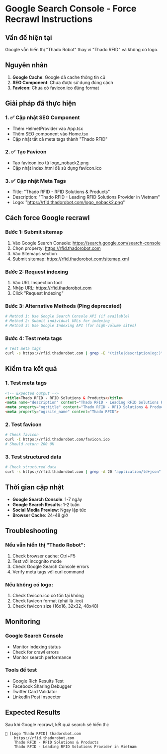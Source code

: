 # Google Search Console - Force Recrawl Instructions

## Vấn đề hiện tại
Google vẫn hiển thị "Thado Robot" thay vì "Thado RFID" và không có logo.

## Nguyên nhân
1. **Google Cache**: Google đã cache thông tin cũ
2. **SEO Component**: Chưa được sử dụng đúng cách
3. **Favicon**: Chưa có favicon.ico đúng format

## Giải pháp đã thực hiện

### 1. ✅ Cập nhật SEO Component
- Thêm HelmetProvider vào App.tsx
- Thêm SEO component vào Home.tsx
- Cập nhật tất cả meta tags thành "Thado RFID"

### 2. ✅ Tạo Favicon
- Tạo favicon.ico từ logo_noback2.png
- Cập nhật index.html để sử dụng favicon.ico

### 3. ✅ Cập nhật Meta Tags
- Title: "Thado RFID - RFID Solutions & Products"
- Description: "Thado RFID - Leading RFID Solutions Provider in Vietnam"
- Logo: "https://rfid.thadorobot.com/logo_noback2.png"

## Cách force Google recrawl

### Bước 1: Submit sitemap
1. Vào Google Search Console: https://search.google.com/search-console
2. Chọn property: https://rfid.thadorobot.com
3. Vào Sitemaps section
4. Submit sitemap: https://rfid.thadorobot.com/sitemap.xml

### Bước 2: Request indexing
1. Vào URL Inspection tool
2. Nhập URL: https://rfid.thadorobot.com
3. Click "Request Indexing"

### Bước 3: Alternative Methods (Ping deprecated)
```bash
# Method 1: Use Google Search Console API (if available)
# Method 2: Submit individual URLs for indexing
# Method 3: Use Google Indexing API (for high-volume sites)
```

### Bước 4: Test meta tags
```bash
# Test meta tags
curl -s https://rfid.thadorobot.com | grep -E "(title|description|og:)"
```

## Kiểm tra kết quả

### 1. Test meta tags
```html
<!-- Expected output -->
<title>Thado RFID - RFID Solutions & Products</title>
<meta name="description" content="Thado RFID - Leading RFID Solutions Provider in Vietnam">
<meta property="og:title" content="Thado RFID - RFID Solutions & Products">
<meta property="og:site_name" content="Thado RFID">
```

### 2. Test favicon
```bash
# Check favicon
curl -I https://rfid.thadorobot.com/favicon.ico
# Should return 200 OK
```

### 3. Test structured data
```bash
# Check structured data
curl -s https://rfid.thadorobot.com | grep -A 20 "application/ld+json"
```

## Thời gian cập nhật

- **Google Search Console**: 1-7 ngày
- **Google Search Results**: 1-2 tuần
- **Social Media Preview**: Ngay lập tức
- **Browser Cache**: 24-48 giờ

## Troubleshooting

### Nếu vẫn hiển thị "Thado Robot":
1. Check browser cache: Ctrl+F5
2. Test với incognito mode
3. Check Google Search Console errors
4. Verify meta tags với curl command

### Nếu không có logo:
1. Check favicon.ico có tồn tại không
2. Check favicon format (phải là .ico)
3. Check favicon size (16x16, 32x32, 48x48)

## Monitoring

### Google Search Console
- Monitor indexing status
- Check for crawl errors
- Monitor search performance

### Tools để test
- Google Rich Results Test
- Facebook Sharing Debugger
- Twitter Card Validator
- LinkedIn Post Inspector

## Expected Results

Sau khi Google recrawl, kết quả search sẽ hiển thị:

```
🔵 [Logo Thado RFID] thadorobot.com
    https://rfid.thadorobot.com
    Thado RFID - RFID Solutions & Products
    Thado RFID - Leading RFID Solutions Provider in Vietnam
```
